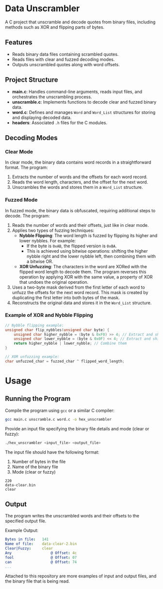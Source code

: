 # Data Unscrambler
A C project that unscramble and decode quotes from binary files, including methods such as XOR and flipping parts of bytes.

## Features
- Reads binary data files containing scrambled quotes.
- Reads files with clear and fuzzed decoding modes.
- Outputs unscrambled quotes along with word offsets.

## Project Structure
- **main.c**: Handles command-line arguments, reads input files, and orchestrates the unscrambling process.
- **unscramble.c**: Implements functions to decode clear and fuzzed binary data.
- **word.c**: Defines and manages `Word` and `Word_List` structures for storing and displaying decoded data.
- **headers**: Associated `.h` files for the C modules.

## Decoding Modes
### Clear Mode
In clear mode, the binary data contains word records in a straightforward format. The program:
1. Extracts the number of words and the offsets for each word record.
2. Reads the word length, characters, and the offset for the next word.
3. Unscrambles the words and stores them in a `Word_List` structure.

### Fuzzed Mode
In fuzzed mode, the binary data is obfuscated, requiring additional steps to decode. The program:
1. Reads the number of words and their offsets, just like in clear mode.
2. Applies two types of fuzzing techniques:
   - **Nybble Flipping**: The word length is fuzzed by flipping its higher and lower nybbles. For example:
     - If the byte is `0xAB`, the flipped version is `0xBA`.
     - This is achieved using bitwise operations: shifting the higher nybble right and the lower nybble left, then combining them with a bitwise OR.
   - **XOR Unfuzzing**: The characters in the word are XORed with the flipped word length to decode them. The program reverses this operation by applying XOR with the same value, a property of XOR that undoes the original operation.
3. Uses a two-byte mask derived from the first letter of each word to unfuzz the offsets for the next word record. This mask is created by duplicating the first letter into both bytes of the mask.
4. Reconstructs the original data and stores it in the `Word_List` structure.

### Example of XOR and Nybble Flipping
```c
// Nybble flipping example:
unsigned char flip_nybbles(unsigned char byte) {
    unsigned char higher_nybble = (byte & 0xF0) >> 4; // Extract and shift down higher nybble
    unsigned char lower_nybble = (byte & 0x0F) << 4; // Extract and shift up lower nybble
    return higher_nybble | lower_nybble; // Combine them
}

// XOR unfuzzing example:
char unfuzzed_char = fuzzed_char ^ flipped_word_length;
```



# Usage

## Running the Program
Compile the program using `gcc` or a similar C compiler:
```bash
gcc main.c unscramble.c word.c -o hex_unscrambler
```
Provide an input file specifying the binary file details and mode (clear or fuzzy):
```bash
./hex_unscrambler <input_file> <output_file>
```
The input file should have the following format:
1. Number of bytes in the file
2. Name of the binary file
3. Mode (clear or fuzzy)
```arduino
220
data-clear.bin
clear
```

## Output
The program writes the unscrambled words and their offsets to the specified output file.

Example Output:
```yaml
Bytes in file:   141
Name of file:    data-clear-2.bin
Clear|Fuzzy:     clear
Any                  @ Offset: 4c
fool                 @ Offset: 07
can                  @ Offset: 74
...
```
Attached to this repository are more examples of input and output files, and the binary file that is being read.
